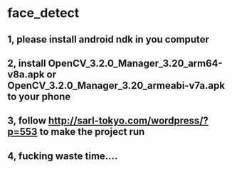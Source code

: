# face_detect
## 1, please install android ndk in you computer
## 2, install OpenCV_3.2.0_Manager_3.20_arm64-v8a.apk or OpenCV_3.2.0_Manager_3.20_armeabi-v7a.apk to your phone
## 3, follow http://sarl-tokyo.com/wordpress/?p=553 to make the project run 
## 4, fucking waste time....
